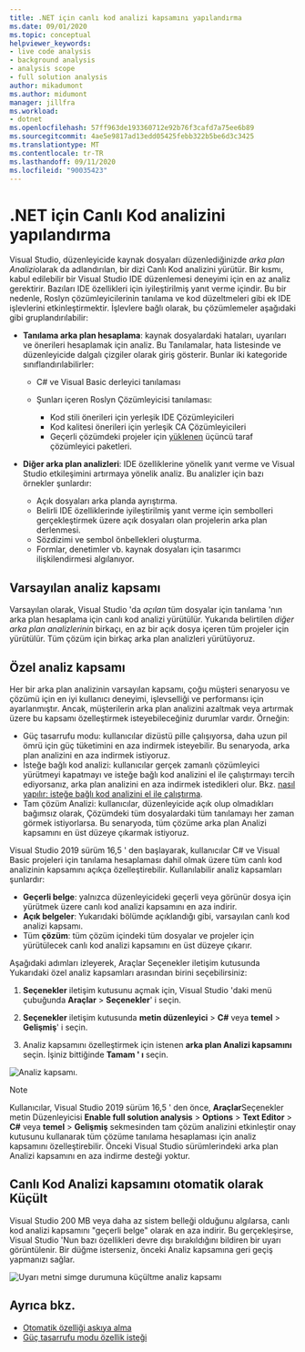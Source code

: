 ```yaml
---
title: .NET için canlı kod analizi kapsamını yapılandırma
ms.date: 09/01/2020
ms.topic: conceptual
helpviewer_keywords:
- live code analysis
- background analysis
- analysis scope
- full solution analysis
author: mikadumont
ms.author: midumont
manager: jillfra
ms.workload:
- dotnet
ms.openlocfilehash: 57ff963de193360712e92b76f3cafd7a75ee6b89
ms.sourcegitcommit: 4ae5e9817ad13edd05425febb322b5be6d3c3425
ms.translationtype: MT
ms.contentlocale: tr-TR
ms.lasthandoff: 09/11/2020
ms.locfileid: "90035423"
---
```

# <a name="configure-live-code-analysis-for-net"></a>.NET için Canlı Kod analizini yapılandırma

Visual Studio, düzenleyicide kaynak dosyaları düzenlediğinizde *arka plan Analizi*olarak da adlandırılan, bir dizi Canlı Kod analizini yürütür. Bir kısmı, kabul edilebilir bir Visual Studio IDE düzenlemesi deneyimi için en az analiz gerektirir. Bazıları IDE özellikleri için iyileştirilmiş yanıt verme içindir. Bu bir nedenle, Roslyn çözümleyicilerinin tanılama ve kod düzeltmeleri gibi ek IDE işlevlerini etkinleştirmektir. İşlevlere bağlı olarak, bu çözümlemeler aşağıdaki gibi gruplandırılabilir:

- **Tanılama arka plan hesaplama**: kaynak dosyalardaki hataları, uyarıları ve önerileri hesaplamak için analiz. Bu Tanılamalar, hata listesinde ve düzenleyicide dalgalı çizgiler olarak giriş gösterir. Bunlar iki kategoride sınıflandırılabilirler:
  - C# ve Visual Basic derleyici tanılaması
  - Şunları içeren Roslyn Çözümleyicisi tanılaması:

    - Kod stili önerileri için yerleşik IDE Çözümleyicileri
    - Kod kalitesi önerileri için yerleşik CA Çözümleyicileri
    - Geçerli çözümdeki projeler için [yüklenen](./install-roslyn-analyzers.md) üçüncü taraf çözümleyici paketleri.

- **Diğer arka plan analizleri**: IDE özelliklerine yönelik yanıt verme ve Visual Studio etkileşimini artırmaya yönelik analiz. Bu analizler için bazı örnekler şunlardır:
  - Açık dosyaları arka planda ayrıştırma.
  - Belirli IDE özelliklerinde iyileştirilmiş yanıt verme için sembolleri gerçekleştirmek üzere açık dosyaları olan projelerin arka plan derlenmesi.
  - Sözdizimi ve sembol önbellekleri oluşturma.
  - Formlar, denetimler vb. kaynak dosyaları için tasarımcı ilişkilendirmesi algılanıyor.

## <a name="default-analysis-scope"></a>Varsayılan analiz kapsamı

Varsayılan olarak, Visual Studio 'da _açılan_ tüm dosyalar için tanılama 'nın arka plan hesaplama için canlı kod analizi yürütülür. Yukarıda belirtilen _diğer arka plan analizlerinin_ birkaçı, en az bir açık dosya içeren tüm projeler için yürütülür. Tüm çözüm için birkaç arka plan analizleri yürütüyoruz.

## <a name="custom-analysis-scope"></a>Özel analiz kapsamı

Her bir arka plan analizinin varsayılan kapsamı, çoğu müşteri senaryosu ve çözümü için en iyi kullanıcı deneyimi, işlevselliği ve performansı için ayarlanmıştır. Ancak, müşterilerin arka plan analizini azaltmak veya artırmak üzere bu kapsamı özelleştirmek isteyebileceğiniz durumlar vardır. Örneğin:

- Güç tasarrufu modu: kullanıcılar dizüstü pille çalışıyorsa, daha uzun pil ömrü için güç tüketimini en aza indirmek isteyebilir. Bu senaryoda, arka plan analizini en aza indirmek istiyoruz.
- İsteğe bağlı kod analizi: kullanıcılar gerçek zamanlı çözümleyici yürütmeyi kapatmayı ve isteğe bağlı kod analizini el ile çalıştırmayı tercih ediyorsanız, arka plan analizini en aza indirmek istedikleri olur. Bkz. [nasıl yapılır: isteğe bağlı kod analizini el ile çalıştırma](./how-to-run-code-analysis-manually-for-managed-code.md).
- Tam çözüm Analizi: kullanıcılar, düzenleyicide açık olup olmadıkları bağımsız olarak, Çözümdeki tüm dosyalardaki tüm tanılamayı her zaman görmek istiyorlarsa. Bu senaryoda, tüm çözüme arka plan Analizi kapsamını en üst düzeye çıkarmak istiyoruz.

Visual Studio 2019 sürüm 16,5 ' den başlayarak, kullanıcılar C# ve Visual Basic projeleri için tanılama hesaplaması dahil olmak üzere tüm canlı kod analizinin kapsamını açıkça özelleştirebilir. Kullanılabilir analiz kapsamları şunlardır:

- **Geçerli belge**: yalnızca düzenleyicideki geçerli veya görünür dosya için yürütmek üzere canlı kod analizi kapsamını en aza indirir.
- **Açık belgeler**: Yukarıdaki bölümde açıklandığı gibi, varsayılan canlı kod analizi kapsamı.
- Tüm **çözüm**: tüm çözüm içindeki tüm dosyalar ve projeler için yürütülecek canlı kod analizi kapsamını en üst düzeye çıkarır.

Aşağıdaki adımları izleyerek, Araçlar Seçenekler iletişim kutusunda Yukarıdaki özel analiz kapsamları arasından birini seçebilirsiniz:

1. **Seçenekler** iletişim kutusunu açmak için, Visual Studio 'daki menü çubuğunda **Araçlar**  >  **Seçenekler**' i seçin.

2. **Seçenekler** iletişim kutusunda **metin düzenleyici**  >  **C#** veya **temel**  >  **Gelişmiş**' i seçin.

3. Analiz kapsamını özelleştirmek için istenen **arka plan Analizi kapsamını** seçin. İşiniz bittiğinde **Tamam ' ı** seçin.

![Analiz kapsamı.](./media/background-analysis-scope.png)

> [!NOTE]
> Kullanıcılar, Visual Studio 2019 sürüm 16,5 ' den önce, **Araçlar**Seçenekler metin Düzenleyicisi **Enable full solution analysis**  >  **Options**  >  **Text Editor**  >  **C#** veya **temel**  >  **Gelişmiş** sekmesinden tam çözüm analizini etkinleştir onay kutusunu kullanarak tüm çözüme tanılama hesaplaması için analiz kapsamını özelleştirebilir. Önceki Visual Studio sürümlerindeki arka plan Analizi kapsamını en aza indirme desteği yoktur.

## <a name="automatically-minimize-live-code-analysis-scope"></a>Canlı Kod Analizi kapsamını otomatik olarak Küçült

Visual Studio 200 MB veya daha az sistem belleği olduğunu algılarsa, canlı kod analizi kapsamını "geçerli belge" olarak en aza indirir. Bu gerçekleşirse, Visual Studio 'Nun bazı özellikleri devre dışı bırakıldığını bildiren bir uyarı görüntülenir. Bir düğme isterseniz, önceki Analiz kapsamına geri geçiş yapmanızı sağlar.

![Uyarı metni simge durumuna küçültme analiz kapsamı](./media/fsa_alert.png)

## <a name="see-also"></a>Ayrıca bkz.

- [Otomatik özelliği askıya alma](./automatic-feature-suspension.md)
- [Güç tasarrufu modu özellik isteği](https://github.com/dotnet/roslyn/issues/38429)
